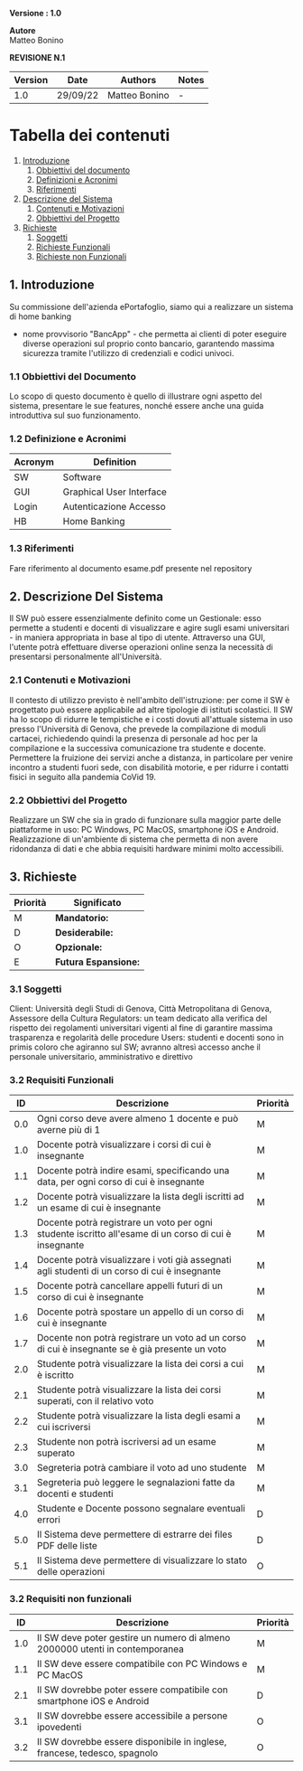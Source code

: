 **Versione : 1.0**

**Autore**  
Matteo Bonino

**REVISIONE N.1**


| Version    | Date        | Authors      | Notes        |
| ----------- | ----------- | ----------- | ----------- |
| 1.0 | 29/09/22 | Matteo Bonino | - |

# Tabella dei contenuti

1. [Introduzione](#p1)
	1. [Obbiettivi del documento](#sp1.1)
	2. [Definizioni e Acronimi](#sp1.2) 
	3. [Riferimenti](#sp1.3)
2. [Descrizione del Sistema](#p2)
	1. [Contenuti e Motivazioni](#sp2.1)
	2. [Obbiettivi del Progetto](#sp2.2)
3. [Richieste](#p3)
 	1. [Soggetti](#sp3.1)
 	2. [Richieste Funzionali](#sp3.2)
 	3. [Richieste non Funzionali](#sp3.3)
  
  

<a name="p1"></a>

## 1. Introduzione

<a name="sp1.1"></a>
Su commissione dell'azienda ePortafoglio, siamo qui a realizzare un sistema di home banking
- nome provvisorio "BancApp" - che permetta ai clienti di poter eseguire diverse operazioni 
sul proprio conto bancario, garantendo massima sicurezza tramite l'utilizzo di credenziali 
e codici univoci.

### 1.1 Obbiettivi del Documento
Lo scopo  di questo documento è quello di illustrare ogni aspetto del sistema, presentare 
le sue features, nonché essere anche una guida introduttiva sul suo funzionamento.

<a name="sp1.2"></a>

### 1.2 Definizione e Acronimi

| Acronym				| Definition | 
| ------------------------------------- | ----------- | 
| SW                                    | Software |
| GUI					| Graphical User Interface |
| Login					| Autenticazione Accesso |
| HB      | Home Banking |

<a name="sp1.3"></a>

### 1.3 Riferimenti 

Fare riferimento al documento esame.pdf presente nel repository

<a name="p2"></a>

## 2. Descrizione Del Sistema 
<a name="sp2.15"></a>
Il SW può essere essenzialmente definito come un Gestionale: esso permette a studenti e 
docenti di visualizzare e agire sugli esami universitari - in maniera appropriata in base 
al tipo di utente. Attraverso una GUI, l'utente potrà effettuare diverse operazioni 
online senza la necessità di presentarsi personalmente all'Università.

### 2.1 Contenuti e Motivazioni
Il contesto di utilizzo previsto è nell'ambito dell'istruzione: per come il SW è progettato
può essere applicabile ad altre tipologie di istituti scolastici.
Il SW ha lo scopo di ridurre le tempistiche e i costi dovuti all'attuale sistema in uso 
presso l'Università di Genova, che prevede la compilazione di moduli cartacei, richiedendo
quindi la presenza di personale ad hoc per la compilazione e la successiva comunicazione 
tra studente e docente.
Permettere la fruizione dei servizi anche a distanza, in particolare per venire incontro
a studenti fuori sede, con disabilità motorie, e per ridurre i contatti fisici in seguito 
alla pandemia CoVid 19.

<a name="sp2.2"></a>

### 2.2 Obbiettivi del Progetto 
Realizzare un SW che sia in grado di funzionare sulla maggior parte delle piattaforme in 
uso: PC Windows, PC MacOS, smartphone iOS e Android. 
Realizzazione di un'ambiente di sistema che permetta di non avere ridondanza di dati e 
che abbia requisiti hardware minimi molto accessibili.

<a name="p3"></a>

## 3. Richieste

| Priorità | Significato | 
| --------------- | ----------- | 
| M | **Mandatorio:**   |
| D | **Desiderabile:** |
| O | **Opzionale:**    |
| E | **Futura Espansione:** |

<a name="sp3.1"></a>
### 3.1 Soggetti
Client: Università degli Studi di Genova, Città Metropolitana di Genova, Assessore 
della Cultura
Regulators: un team dedicato alla verifica del rispetto dei regolamenti universitari 
vigenti al fine di garantire massima trasparenza e regolarità delle procedure
Users: studenti e docenti sono in primis coloro che agiranno sul SW; avranno altresì 
accesso anche il personale universitario, amministrativo e direttivo

<a name="sp3.2"></a>
### 3.2 Requisiti Funzionali

| ID | Descrizione | Priorità |
| --------------- | ----------- | ---------- | 
| 0.0 |  Ogni corso deve avere almeno 1 docente e può averne più di 1 |M|
| 1.0 |  Docente potrà visualizzare i corsi di cui è insegnante  |M|
| 1.1 |  Docente potrà indire esami, specificando una data, per ogni corso di cui è insegnante |M|
| 1.2 |  Docente potrà visualizzare la lista degli iscritti ad un esame di cui è insegnante |M|
| 1.3 |  Docente potrà registrare un voto per ogni studente iscritto all'esame di un corso di cui è insegnante |M|
| 1.4 |  Docente potrà visualizzare i voti già assegnati agli studenti di un corso di cui è insegnante |M|
| 1.5 |  Docente potrà cancellare appelli futuri di un corso di cui è insegnante |M|
| 1.6 |  Docente potrà spostare un appello di un corso di cui è insegnante |M|
| 1.7 |  Docente non potrà registrare un voto ad un corso di cui è insegnante se è già presente un voto |M|
| 2.0 |  Studente potrà visualizzare la lista dei corsi a cui è iscritto |M|
| 2.1 |	 Studente potrà visualizzare la lista dei corsi superati, con il relativo voto |M|
| 2.2 |  Studente potrà visualizzare la lista degli esami a cui iscriversi |M|
| 2.3 |  Studente non potrà iscriversi ad un esame superato |M|
| 3.0 |  Segreteria potrà cambiare il voto ad uno studente |M|
| 3.1 |  Segreteria può leggere le segnalazioni fatte da docenti e studenti |M|
| 4.0 |  Studente e Docente possono segnalare eventuali errori |D|
| 5.0 |  Il Sistema deve permettere di estrarre dei files PDF delle liste |D|
| 5.1 |  Il Sistema deve permettere di visualizzare lo stato delle operazioni |O|

<a name="sp3.3"></a>
### 3.2 Requisiti non funzionali 
 
| ID | Descrizione | Priorità |
| --------------- | ----------- | ---------- | 
| 1.0 | Il SW deve poter gestire un numero di almeno 2000000 utenti in contemporanea |M|
| 1.1 | Il SW deve essere compatibile con PC Windows e PC MacOS |M|
| 2.1 | Il SW dovrebbe poter essere compatibile con smartphone iOS e Android |D|
| 3.1 | Il SW dovrebbe essere accessibile a persone ipovedenti |O|
| 3.2 | Il SW dovrebbe essere disponibile in inglese, francese, tedesco, spagnolo |O|
